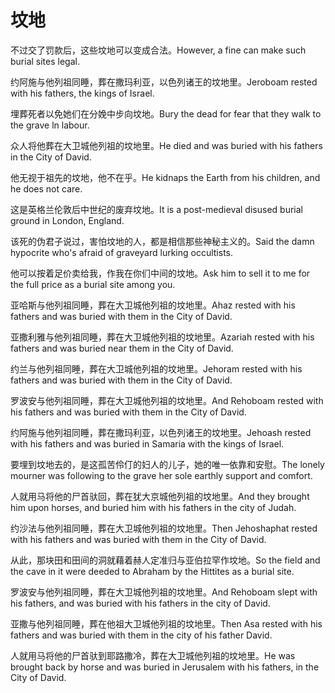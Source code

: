 # 坟地

<p><span class="chinese">不过交了罚款后，这些坟地可以变成合法。</span><span class="english">However, a fine can make such burial sites legal.</span></p>

<p><span class="chinese">约阿施与他列祖同睡，葬在撒玛利亚，以色列诸王的坟地里。</span><span class="english">Jeroboam rested with his fathers, the kings of Israel.</span></p>

<p><span class="chinese">埋葬死者以免她们在分娩中步向坟地。</span><span class="english">Bury the dead for fear that they walk to the grave ln labour.</span></p>

<p><span class="chinese">众人将他葬在大卫城他列祖的坟地里。</span><span class="english">He died and was buried with his fathers in the City of David.</span></p>

<p><span class="chinese">他无视于祖先的坟地，他不在乎。</span><span class="english">He kidnaps the Earth from his children, and he does not care.</span></p>

<p><span class="chinese">这是英格兰伦敦后中世纪的废弃坟地。</span><span class="english">It is a post-medieval disused burial ground in London, England.</span></p>

<p><span class="chinese">该死的伪君子说过，害怕坟地的人，都是相信那些神秘主义的。</span><span class="english">Said the damn hypocrite who's afraid of graveyard lurking occultists.</span></p>

<p><span class="chinese">他可以按着足价卖给我，作我在你们中间的坟地。</span><span class="english">Ask him to sell it to me for the full price as a burial site among you.</span></p>

<p><span class="chinese">亚哈斯与他列祖同睡，葬在大卫城他列祖的坟地里。</span><span class="english">Ahaz rested with his fathers and was buried with them in the City of David.</span></p>

<p><span class="chinese">亚撒利雅与他列祖同睡，葬在大卫城他列祖的坟地里。</span><span class="english">Azariah rested with his fathers and was buried near them in the City of David.</span></p>

<p><span class="chinese">约兰与他列祖同睡，葬在大卫城他列祖的坟地里。</span><span class="english">Jehoram rested with his fathers and was buried with them in the City of David.</span></p>

<p><span class="chinese">罗波安与他列祖同睡，葬在大卫城他列祖的坟地里。</span><span class="english">And Rehoboam rested with his fathers and was buried with them in the City of David.</span></p>

<p><span class="chinese">约阿施与他列祖同睡，葬在撒玛利亚，以色列诸王的坟地里。</span><span class="english">Jehoash rested with his fathers and was buried in Samaria with the kings of Israel.</span></p>

<p><span class="chinese">要埋到坟地去的，是这孤苦伶仃的妇人的儿子，她的唯一依靠和安慰。</span><span class="english">The lonely mourner was following to the grave her sole earthly support and comfort.</span></p>

<p><span class="chinese">人就用马将他的尸首驮回，葬在犹大京城他列祖的坟地里。</span><span class="english">And they brought him upon horses, and buried him with his fathers in the city of Judah.</span></p>

<p><span class="chinese">约沙法与他列祖同睡，葬在大卫城他列祖的坟地里。</span><span class="english">Then Jehoshaphat rested with his fathers and was buried with them in the City of David.</span></p>

<p><span class="chinese">从此，那块田和田间的洞就藉着赫人定准归与亚伯拉罕作坟地。</span><span class="english">So the field and the cave in it were deeded to Abraham by the Hittites as a burial site.</span></p>

<p><span class="chinese">罗波安与他列祖同睡，葬在大卫城他列祖的坟地里。</span><span class="english">And Rehoboam slept with his fathers, and was buried with his fathers in the city of David.</span></p>

<p><span class="chinese">亚撒与他列祖同睡，葬在他祖大卫城他列祖的坟地里。</span><span class="english">Then Asa rested with his fathers and was buried with them in the city of his father David.</span></p>

<p><span class="chinese">人就用马将他的尸首驮到耶路撒冷，葬在大卫城他列祖的坟地里。</span><span class="english">He was brought back by horse and was buried in Jerusalem with his fathers, in the City of David.</span></p>

